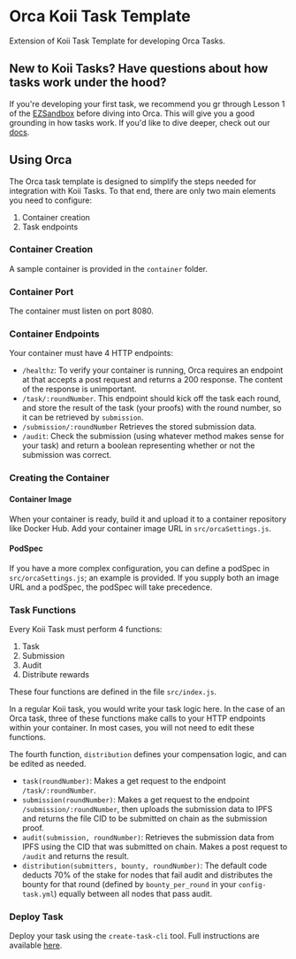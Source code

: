 # Orca Koii Task Template

Extension of Koii Task Template for developing Orca Tasks.

## New to Koii Tasks? Have questions about how tasks work under the hood?

If you're developing your first task, we recommend you gr through Lesson 1 of the [EZSandbox](https://github.com/koii-network/ezsandbox) before diving into Orca. This will give you a good grounding in how tasks work. If you'd like to dive deeper, check out our [docs](https://www.koii.network/docs/concepts/what-are-tasks/what-are-tasks).

## Using Orca

The Orca task template is designed to simplify the steps needed for integration with Koii Tasks. To that end, there are only two main elements you need to configure:

1. Container creation
2. Task endpoints

### Container Creation

A sample container is provided in the `container` folder.

### Container Port

The container must listen on port 8080.

### Container Endpoints

Your container must have 4 HTTP endpoints:

- `/healthz`: To verify your container is running, Orca requires an endpoint at that accepts a post request and returns a 200 response. The content of the response is unimportant.
- `/task/:roundNumber`. This endpoint should kick off the task each round, and store the result of the task (your proofs) with the round number, so it can be retrieved by `submission`.
- `/submission/:roundNumber` Retrieves the stored submission data.
- `/audit`: Check the submission (using whatever method makes sense for your task) and return a boolean representing whether or not the submission was correct.

### Creating the Container

#### Container Image

When your container is ready, build it and upload it to a container repository like Docker Hub. Add your container image URL in `src/orcaSettings.js`.

#### PodSpec

If you have a more complex configuration, you can define a podSpec in `src/orcaSettings.js`; an example is provided. If you supply both an image URL and a podSpec, the podSpec will take precedence.

<!-- ### SSL (optional)

If you would like to use SSL, specify a certificate for rootCA. -->

### Task Functions

Every Koii Task must perform 4 functions:

1. Task
2. Submission
3. Audit
4. Distribute rewards

These four functions are defined in the file `src/index.js`.

In a regular Koii task, you would write your task logic here. In the case of an Orca task, three of these functions make calls to your HTTP endpoints within your container. In most cases, you will not need to edit these functions.

The fourth function, `distribution` defines your compensation logic, and can be edited as needed.

- `task(roundNumber)`: Makes a get request to the endpoint `/task/:roundNumber`.
- `submission(roundNumber)`: Makes a get request to the endpoint `/submission/:roundNumber`, then uploads the submission data to IPFS and returns the file CID to be submitted on chain as the submission proof.
- `audit(submission, roundNumber)`: Retrieves the submission data from IPFS using the CID that was submitted on chain. Makes a post request to `/audit` and returns the result.
- `distribution(submitters, bounty, roundNumber)`: The default code deducts 70% of the stake for nodes that fail audit and distributes the bounty for that round (defined by `bounty_per_round` in your `config-task.yml`) equally between all nodes that pass audit.

### Deploy Task

Deploy your task using the `create-task-cli` tool. Full instructions are available [here](https://github.com/koii-network/ezsandbox/blob/main/Lesson%201/PartIV.md).
